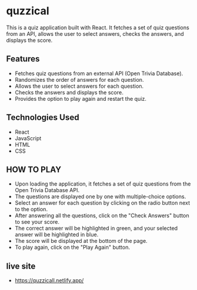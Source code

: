 # quzzical

This is a quiz application built with React. It fetches a set of quiz questions from an API, allows the user to select answers, checks the answers, and displays the score.

## Features

- Fetches quiz questions from an external API (Open Trivia Database).
- Randomizes the order of answers for each question.
- Allows the user to select answers for each question.
- Checks the answers and displays the score.
- Provides the option to play again and restart the quiz.

## Technologies Used

- React
- JavaScript
- HTML
- CSS


## HOW TO PLAY
- Upon loading the application, it fetches a set of quiz questions from the Open Trivia Database API.
- The questions are displayed one by one with multiple-choice options.
- Select an answer for each question by clicking on the radio button next to the option.
- After answering all the questions, click on the "Check Answers" button to see your score.
- The correct answer will be highlighted in green, and your selected answer will be highlighted in blue.
- The score will be displayed at the bottom of the page.
- To play again, click on the "Play Again" button.

## live site
- https://quzzicall.netlify.app/
